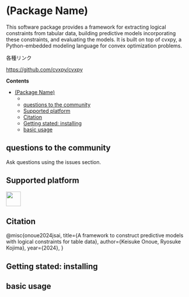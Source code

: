 # (Package Name)

This software package provides a framework for extracting logical constraints from tabular data, building predictive models incorporating these constraints, and evaluating the models. It is built on top of cvxpy, a Python-embedded modeling language for convex optimization problems.


各種リンク

https://github.com/cvxpy/cvxpy


**Contents**
- [(Package Name)](#package-name)
  - [](#)
  - [questions to the community](#questions-to-the-community)
  - [Supported platform](#supported-platform)
  - [Citation](#citation)
  - [Getting stated: installing](#getting-stated-installing)
  - [basic usage](#basic-usage)



## questions to the community

Ask questions using the issues section.

## Supported platform

[<img src="https://upload.wikimedia.org/wikipedia/commons/3/35/Tux.svg" height=40px>](https://en.wikipedia.org/wiki/List_of_Linux_distributions)

## Citation

  @misc{onoue2024jsai,
    title={A framework to construct predictive models with logical constraints for table data}, 
    author={Keisuke Onoue, Ryosuke Kojima},
    year={2024},
  }



## Getting stated: installing 


## basic usage

